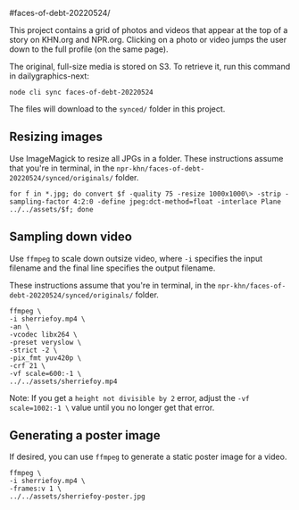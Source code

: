 #faces-of-debt-20220524/

This project contains a grid of photos and videos that appear at the top of a story on KHN.org and NPR.org. Clicking on a photo or video jumps the user down to the full profile (on the same page).

The original, full-size media is stored on S3. To retrieve it, run this command in dailygraphics-next:

```
node cli sync faces-of-debt-20220524
```

The files will download to the `synced/` folder in this project.

Resizing images
---------------

Use ImageMagick to resize all JPGs in a folder. These instructions assume that you're in terminal, in the `npr-khn/faces-of-debt-20220524/synced/originals/` folder.

```
for f in *.jpg; do convert $f -quality 75 -resize 1000x1000\> -strip -sampling-factor 4:2:0 -define jpeg:dct-method=float -interlace Plane ../../assets/$f; done
```

Sampling down video
-------------------

Use `ffmpeg` to scale down outsize video, where `-i` specifies the input filename and the final line specifies the output filename.

These instructions assume that you're in terminal, in the `npr-khn/faces-of-debt-20220524/synced/originals/` folder.

```
ffmpeg \
-i sherriefoy.mp4 \
-an \
-vcodec libx264 \
-preset veryslow \
-strict -2 \
-pix_fmt yuv420p \
-crf 21 \
-vf scale=600:-1 \
../../assets/sherriefoy.mp4
```

Note: If you get a `height not divisible by 2` error, adjust the `-vf scale=1002:-1 \` value until you no longer get that error.


Generating a poster image
-------------------------

If desired, you can use `ffmpeg` to generate a static poster image for a video.

```
ffmpeg \
-i sherriefoy.mp4 \
-frames:v 1 \
../../assets/sherriefoy-poster.jpg
```
